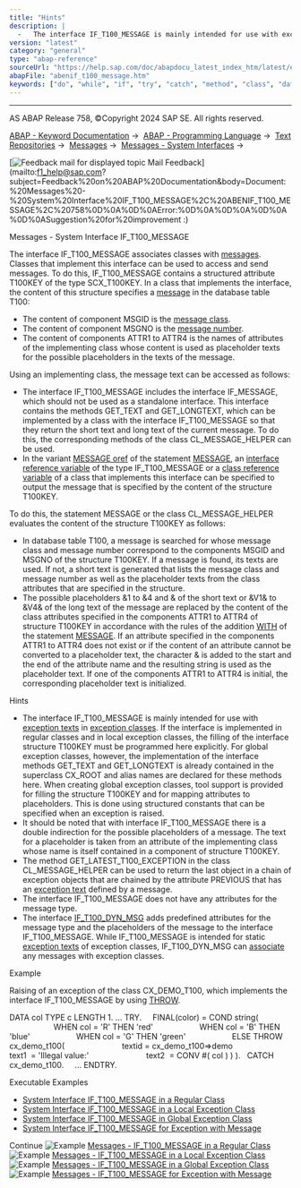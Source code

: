 ```yaml
---
title: "Hints"
description: |
  -   The interface IF_T100_MESSAGE is mainly intended for use with exception texts(https://help.sap.com/doc/abapdocu_latest_index_htm/latest/en-US/abenexception_texts.htm) in exception classes(https://help.sap.com/doc/abapdocu_latest_index_htm/latest/en-US/abenexception_class_glosry.htm 'Glossa
version: "latest"
category: "general"
type: "abap-reference"
sourceUrl: "https://help.sap.com/doc/abapdocu_latest_index_htm/latest/en-US/abenif_t100_message.htm"
abapFile: "abenif_t100_message.htm"
keywords: ["do", "while", "if", "try", "catch", "method", "class", "data", "abenif", "t100", "message"]
---
```


* * *

AS ABAP Release 758, ©Copyright 2024 SAP SE. All rights reserved.

[ABAP - Keyword Documentation](https://help.sap.com/doc/abapdocu_latest_index_htm/latest/en-US/abenabap.htm) →  [ABAP - Programming Language](https://help.sap.com/doc/abapdocu_latest_index_htm/latest/en-US/abenabap_reference.htm) →  [Text Repositories](https://help.sap.com/doc/abapdocu_latest_index_htm/latest/en-US/abenabap_texts.htm) →  [Messages](https://help.sap.com/doc/abapdocu_latest_index_htm/latest/en-US/abenabap_messages.htm) →  [Messages - System Interfaces](https://help.sap.com/doc/abapdocu_latest_index_htm/latest/en-US/abenmessage_interfaces.htm) → 

 [![](Mail.gif?object=Mail.gif "Feedback mail for displayed topic") Mail Feedback](mailto:f1_help@sap.com?subject=Feedback%20on%20ABAP%20Documentation&body=Document:%20Messages%20-%20System%20Interface%20IF_T100_MESSAGE%2C%20ABENIF_T100_MESSAGE%2C%20758%0D%0A%0D%0AError:%0D%0A%0D%0A%0D%0A%0D%0ASuggestion%20for%20improvement
:)

Messages - System Interface IF\_T100\_MESSAGE

The interface IF\_T100\_MESSAGE associates classes with [messages](https://help.sap.com/doc/abapdocu_latest_index_htm/latest/en-US/abenmessage_glosry.htm "Glossary Entry"). Classes that implement this interface can be used to access and send messages. To do this, IF\_T100\_MESSAGE contains a structured attribute T100KEY of the type SCX\_T100KEY. In a class that implements the interface, the content of this structure specifies a [message](https://help.sap.com/doc/abapdocu_latest_index_htm/latest/en-US/abenmessage_glosry.htm "Glossary Entry") in the database table T100:

-   The content of component MSGID is the [message class](https://help.sap.com/doc/abapdocu_latest_index_htm/latest/en-US/abenmessage_class_glosry.htm "Glossary Entry").
-   The content of component MSGNO is the [message number](https://help.sap.com/doc/abapdocu_latest_index_htm/latest/en-US/abenmessage_number_glosry.htm "Glossary Entry").
-   The content of components ATTR1 to ATTR4 is the names of attributes of the implementing class whose content is used as placeholder texts for the possible placeholders in the texts of the message.

Using an implementing class, the message text can be accessed as follows:

-   The interface IF\_T100\_MESSAGE includes the interface IF\_MESSAGE, which should not be used as a standalone interface. This interface contains the methods GET\_TEXT and GET\_LONGTEXT, which can be implemented by a class with the interface IF\_T100\_MESSAGE so that they return the short text and long text of the current message. To do this, the corresponding methods of the class CL\_MESSAGE\_HELPER can be used.
-   In the variant [MESSAGE oref](https://help.sap.com/doc/abapdocu_latest_index_htm/latest/en-US/abapmessage_msg.htm) of the statement [MESSAGE](https://help.sap.com/doc/abapdocu_latest_index_htm/latest/en-US/abapmessage.htm), an [interface reference variable](https://help.sap.com/doc/abapdocu_latest_index_htm/latest/en-US/abeninterface_ref_variable_glosry.htm "Glossary Entry") of the type IF\_T100\_MESSAGE or a [class reference variable](https://help.sap.com/doc/abapdocu_latest_index_htm/latest/en-US/abenclass_reference_variabl_glosry.htm "Glossary Entry") of a class that implements this interface can be specified to output the message that is specified by the content of the structure T100KEY.

To do this, the statement MESSAGE or the class CL\_MESSAGE\_HELPER evaluates the content of the structure T100KEY as follows:

-   In database table T100, a message is searched for whose message class and message number correspond to the components MSGID and MSGNO of the structure T100KEY. If a message is found, its texts are used. If not, a short text is generated that lists the message class and message number as well as the placeholder texts from the class attributes that are specified in the structure.
-   The possible placeholders &1 to &4 and & of the short text or &V1& to &V4& of the long text of the message are replaced by the content of the class attributes specified in the components ATTR1 to ATTR4 of structure T100KEY in accordance with the rules of the addition [WITH](https://help.sap.com/doc/abapdocu_latest_index_htm/latest/en-US/abapmessage.htm) of the statement [MESSAGE](https://help.sap.com/doc/abapdocu_latest_index_htm/latest/en-US/abapmessage.htm). If an attribute specified in the components ATTR1 to ATTR4 does not exist or if the content of an attribute cannot be converted to a placeholder text, the character & is added to the start and the end of the attribute name and the resulting string is used as the placeholder text. If one of the components ATTR1 to ATTR4 is initial, the corresponding placeholder text is initialized.

Hints

-   The interface IF\_T100\_MESSAGE is mainly intended for use with [exception texts](https://help.sap.com/doc/abapdocu_latest_index_htm/latest/en-US/abenexception_texts.htm) in [exception classes](https://help.sap.com/doc/abapdocu_latest_index_htm/latest/en-US/abenexception_class_glosry.htm "Glossary Entry"). If the interface is implemented in regular classes and in local exception classes, the filling of the interface structure T100KEY must be programmed here explicitly. For global exception classes, however, the implementation of the interface methods GET\_TEXT and GET\_LONGTEXT is already contained in the superclass CX\_ROOT and alias names are declared for these methods here. When creating global exception classes, tool support is provided for filling the structure T100KEY and for mapping attributes to placeholders. This is done using structured constants that can be specified when an exception is raised.
-   It should be noted that with interface IF\_T100\_MESSAGE there is a double indirection for the possible placeholders of a message. The text for a placeholder is taken from an attribute of the implementing class whose name is itself contained in a component of structure T100KEY.
-   The method GET\_LATEST\_T100\_EXCEPTION in the class CL\_MESSAGE\_HELPER can be used to return the last object in a chain of exception objects that are chained by the attribute PREVIOUS that has an [exception text](https://help.sap.com/doc/abapdocu_latest_index_htm/latest/en-US/abenexception_texts.htm) defined by a message.
-   The interface IF\_T100\_MESSAGE does not have any attributes for the message type.
-   The interface [IF\_T100\_DYN\_MSG](https://help.sap.com/doc/abapdocu_latest_index_htm/latest/en-US/abenif_t100_dyn_msg.htm) adds predefined attributes for the message type and the placeholders of the message to the interface IF\_T100\_MESSAGE. While IF\_T100\_MESSAGE is intended for static [exception texts](https://help.sap.com/doc/abapdocu_latest_index_htm/latest/en-US/abenexception_texts.htm) of exception classes, IF\_T100\_DYN\_MSG can [associate](https://help.sap.com/doc/abapdocu_latest_index_htm/latest/en-US/abenmessage_exceptions.htm) any messages with exception classes.

Example

Raising of an exception of the class CX\_DEMO\_T100, which implements the interface IF\_T100\_MESSAGE by using [THROW](https://help.sap.com/doc/abapdocu_latest_index_htm/latest/en-US/abenconditional_expression_result.htm).

DATA col TYPE c LENGTH 1.
...
TRY.
    FINAL(color) = COND string(
                    WHEN col = 'R' THEN 'red'
                    WHEN col = 'B' THEN 'blue'
                    WHEN col = 'G' THEN 'green'
                    ELSE THROW cx\_demo\_t100(
                         textid = cx\_demo\_t100=>demo
                         text1  = 'Illegal value:'
                         text2  = CONV #( col ) ) ).
  CATCH cx\_demo\_t100.
    ...
ENDTRY.

Executable Examples

-   [System Interface IF\_T100\_MESSAGE in a Regular Class](https://help.sap.com/doc/abapdocu_latest_index_htm/latest/en-US/abenif_t100_message_abexa.htm)
-   [System Interface IF\_T100\_MESSAGE in a Local Exception Class](https://help.sap.com/doc/abapdocu_latest_index_htm/latest/en-US/abenmessage_interface_abexa.htm)
-   [System Interface IF\_T100\_MESSAGE in Global Exception Class](https://help.sap.com/doc/abapdocu_latest_index_htm/latest/en-US/abenmessage_interface_global_abexa.htm)
-   [System Interface IF\_T100\_MESSAGE for Exception with Message](https://help.sap.com/doc/abapdocu_latest_index_htm/latest/en-US/abenmessage_interface_reuse_abexa.htm)

Continue
![Example](exa.gif "Example") [Messages - IF\_T100\_MESSAGE in a Regular Class](https://help.sap.com/doc/abapdocu_latest_index_htm/latest/en-US/abenif_t100_message_abexa.htm)
![Example](exa.gif "Example") [Messages - IF\_T100\_MESSAGE in a Local Exception Class](https://help.sap.com/doc/abapdocu_latest_index_htm/latest/en-US/abenmessage_interface_abexa.htm)
![Example](exa.gif "Example") [Messages - IF\_T100\_MESSAGE in a Global Exception Class](https://help.sap.com/doc/abapdocu_latest_index_htm/latest/en-US/abenmessage_interface_global_abexa.htm)
![Example](exa.gif "Example") [Messages - IF\_T100\_MESSAGE for Exception with Message](https://help.sap.com/doc/abapdocu_latest_index_htm/latest/en-US/abenmessage_interface_reuse_abexa.htm)
